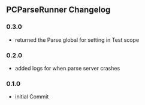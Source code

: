 ## PCParseRunner Changelog

### 0.3.0

- returned the Parse global for setting in Test scope

### 0.2.0

- added logs for when parse server crashes

### 0.1.0

- initial Commit